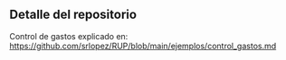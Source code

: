 ## Detalle del repositorio

Control de gastos explicado en:  
https://github.com/srlopez/RUP/blob/main/ejemplos/control_gastos.md